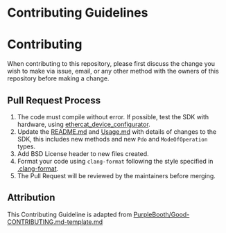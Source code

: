 # Contributing Guidelines

# Contributing

When contributing to this repository, please first discuss the change you wish to make via issue, email, or any other method with the owners of this repository before making a change.

## Pull Request Process

1. The code must compile without error. If possible, test the SDK with hardware, using [ethercat_device_configurator](https://github.com/leggedrobotics/ethercat_device_configurator).
2. Update the [README.md](README.md) and [Usage.md](doc/Usage.md) with details of changes to the SDK, this includes new methods and new `Pdo` and `ModeOfOperation` types.
3. Add BSD License header to new files created.
4. Format your code using `clang-format` following the style specified in [.clang-format](.clang-format).
5. The Pull Request will be reviewed by the maintainers before merging.

## Attribution

This Contributing Guideline is adapted from [PurpleBooth/Good-CONTRIBUTING.md-template.md](https://gist.github.com/PurpleBooth/b24679402957c63ec426)